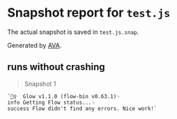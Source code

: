 # Snapshot report for `test.js`

The actual snapshot is saved in `test.js.snap`.

Generated by [AVA](https://ava.li).

## runs without crashing

> Snapshot 1

    `🕵️‍♀️  Glow v1.1.0 (flow-bin v0.63.1)␊
    info Getting Flow status...␊
    success Flow didn't find any errors. Nice work!`
